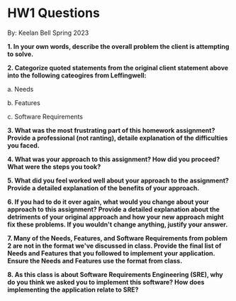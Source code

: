 # HW1 Questions

By: Keelan Bell
Spring 2023

**1. In your own words, describe the overall problem the client is attempting to solve.**

**2. Categorize quoted statements from the original client statement above into the following cateogires from Leffingwell:**

a. Needs

b. Features

c. Software Requirements

**3. What was the most frustrating part of this homework assignment? Provide a professional (not ranting), detaile explanation of the difficulties you faced.**

**4. What was your approach to this assignment? How did you proceed? What were the steps you took?**

**5. What did you feel worked well about your approach to the assignment? Provide a detailed explanation of the benefits of your approach.**

**6. If you had to do it over again, what would you change about your approach to this assignment? Provide a detailed explanation about the detriments of your original approach and how your new approach might fix these problems. If you wouldn't change anything, justify your answer.**

**7. Many of the Needs, Features, and Software Requirements from poblem 2 are not in the format we've discussed in class. Provide the final list of Needs and Features that you followed to implement your application. Ensure the Needs and Features use the format from class.**

**8. As this class is about Software Requirements Engineering (SRE), why do you think we asked you to implement this software? How does implementing the application relate to SRE?**
